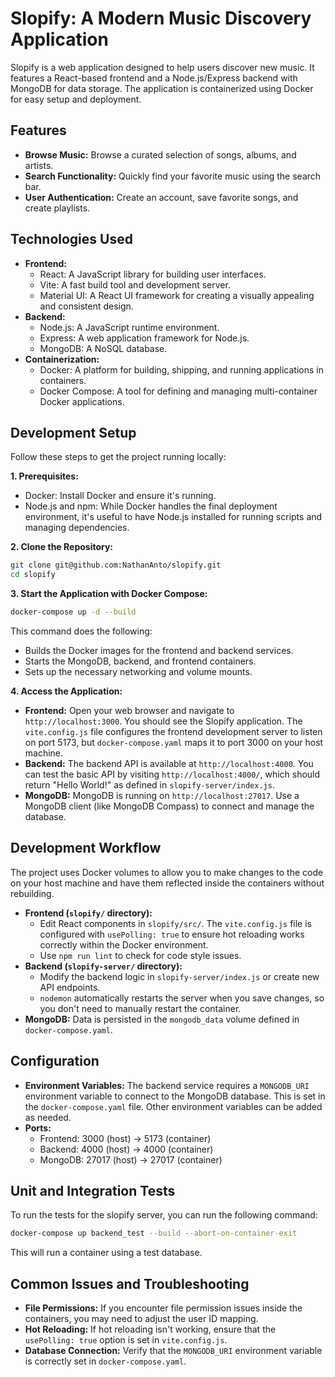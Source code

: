 # Slopify: A Modern Music Discovery Application

Slopify is a web application designed to help users discover new music. It features a React-based frontend and a Node.js/Express backend with MongoDB for data storage. The application is containerized using Docker for easy setup and deployment.

## Features

*   **Browse Music:** Browse a curated selection of songs, albums, and artists.
*   **Search Functionality:** Quickly find your favorite music using the search bar.
*   **User Authentication:** Create an account, save favorite songs, and create playlists.

## Technologies Used

*   **Frontend:**
    *   React: A JavaScript library for building user interfaces.
    *   Vite: A fast build tool and development server.
    *   Material UI: A React UI framework for creating a visually appealing and consistent design.
*   **Backend:**
    *   Node.js: A JavaScript runtime environment.
    *   Express: A web application framework for Node.js.
    *   MongoDB: A NoSQL database.
*   **Containerization:**
    *   Docker: A platform for building, shipping, and running applications in containers.
    *   Docker Compose: A tool for defining and managing multi-container Docker applications.

## Development Setup

Follow these steps to get the project running locally:

**1. Prerequisites:**

*   Docker: Install Docker and ensure it's running.
*   Node.js and npm: While Docker handles the final deployment environment, it's useful to have Node.js installed for running scripts and managing dependencies.

**2. Clone the Repository:**

```bash
git clone git@github.com:NathanAnto/slopify.git
cd slopify
```

**3. Start the Application with Docker Compose:**
```bash
docker-compose up -d --build
```
This command does the following:

- Builds the Docker images for the frontend and backend services.
- Starts the MongoDB, backend, and frontend containers.
- Sets up the necessary networking and volume mounts.

**4. Access the Application:**

*   **Frontend:** Open your web browser and navigate to `http://localhost:3000`. You should see the Slopify application. The `vite.config.js` file configures the frontend development server to listen on port 5173, but `docker-compose.yaml` maps it to port 3000 on your host machine.
*   **Backend:** The backend API is available at `http://localhost:4000`. You can test the basic API by visiting `http://localhost:4000/`, which should return "Hello World!" as defined in `slopify-server/index.js`.
*   **MongoDB:** MongoDB is running on `http://localhost:27017`. Use a MongoDB client (like MongoDB Compass) to connect and manage the database.

## Development Workflow

The project uses Docker volumes to allow you to make changes to the code on your host machine and have them reflected inside the containers without rebuilding.

*   **Frontend (`slopify/` directory):**
    *   Edit React components in `slopify/src/`. The `vite.config.js` file is configured with `usePolling: true` to ensure hot reloading works correctly within the Docker environment.
    *   Use `npm run lint` to check for code style issues.
*   **Backend (`slopify-server/` directory):**
    *   Modify the backend logic in `slopify-server/index.js` or create new API endpoints.
    *   `nodemon` automatically restarts the server when you save changes, so you don't need to manually restart the container.
*   **MongoDB:** Data is persisted in the `mongodb_data` volume defined in `docker-compose.yaml`.

## Configuration

*   **Environment Variables:** The backend service requires a `MONGODB_URI` environment variable to connect to the MongoDB database. This is set in the `docker-compose.yaml` file. Other environment variables can be added as needed.
*   **Ports:**
    *   Frontend: 3000 (host) -> 5173 (container)
    *   Backend: 4000 (host) -> 4000 (container)
    *   MongoDB: 27017 (host) -> 27017 (container)

## Unit and Integration Tests

To run the tests for the slopify server, you can run the following command:

```bash
docker-compose up backend_test --build --abort-on-container-exit
```

This will run a container using a test database.

## Common Issues and Troubleshooting

*   **File Permissions:** If you encounter file permission issues inside the containers, you may need to adjust the user ID mapping.
*   **Hot Reloading:** If hot reloading isn't working, ensure that the `usePolling: true` option is set in `vite.config.js`.
*   **Database Connection:** Verify that the `MONGODB_URI` environment variable is correctly set in `docker-compose.yaml`.
